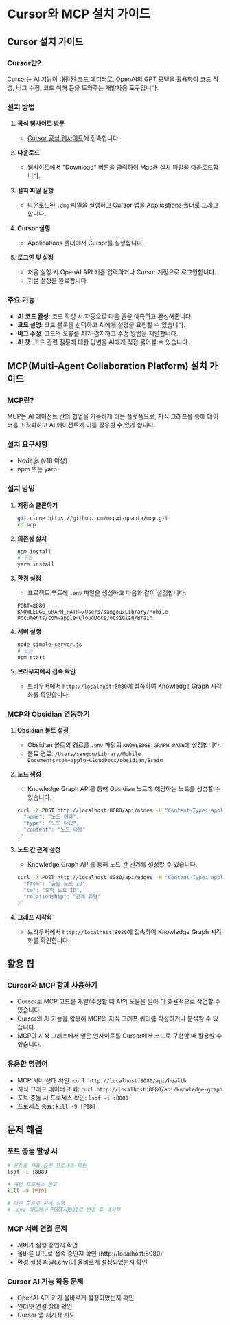 # Cursor와 MCP 설치 가이드

## Cursor 설치 가이드

### Cursor란?
Cursor는 AI 기능이 내장된 코드 에디터로, OpenAI의 GPT 모델을 활용하여 코드 작성, 버그 수정, 코드 이해 등을 도와주는 개발자용 도구입니다.

### 설치 방법

1. **공식 웹사이트 방문**
   - [Cursor 공식 웹사이트](https://cursor.sh/)에 접속합니다.

2. **다운로드**
   - 웹사이트에서 "Download" 버튼을 클릭하여 Mac용 설치 파일을 다운로드합니다.

3. **설치 파일 실행**
   - 다운로드된 `.dmg` 파일을 실행하고 Cursor 앱을 Applications 폴더로 드래그합니다.

4. **Cursor 실행**
   - Applications 폴더에서 Cursor를 실행합니다.

5. **로그인 및 설정**
   - 처음 실행 시 OpenAI API 키를 입력하거나 Cursor 계정으로 로그인합니다.
   - 기본 설정을 완료합니다.

### 주요 기능

- **AI 코드 완성**: 코드 작성 시 자동으로 다음 줄을 예측하고 완성해줍니다.
- **코드 설명**: 코드 블록을 선택하고 AI에게 설명을 요청할 수 있습니다.
- **버그 수정**: 코드의 오류를 AI가 감지하고 수정 방법을 제안합니다.
- **AI 챗**: 코드 관련 질문에 대한 답변을 AI에게 직접 물어볼 수 있습니다.

## MCP(Multi-Agent Collaboration Platform) 설치 가이드

### MCP란?
MCP는 AI 에이전트 간의 협업을 가능하게 하는 플랫폼으로, 지식 그래프를 통해 데이터를 조직화하고 AI 에이전트가 이를 활용할 수 있게 합니다.

### 설치 요구사항
- Node.js (v18 이상)
- npm 또는 yarn

### 설치 방법

1. **저장소 클론하기**
   ```bash
   git clone https://github.com/mcpai-quanta/mcp.git
   cd mcp
   ```

2. **의존성 설치**
   ```bash
   npm install
   # 또는
   yarn install
   ```

3. **환경 설정**
   - 프로젝트 루트에 `.env` 파일을 생성하고 다음과 같이 설정합니다:
   ```
   PORT=8080
   KNOWLEDGE_GRAPH_PATH=/Users/sangou/Library/Mobile Documents/com~apple~CloudDocs/obsidian/Brain
   ```

4. **서버 실행**
   ```bash
   node simple-server.js
   # 또는
   npm start
   ```

5. **브라우저에서 접속 확인**
   - 브라우저에서 `http://localhost:8080`에 접속하여 Knowledge Graph 시각화를 확인합니다.

### MCP와 Obsidian 연동하기

1. **Obsidian 볼트 설정**
   - Obsidian 볼트의 경로를 `.env` 파일의 `KNOWLEDGE_GRAPH_PATH`에 설정합니다.
   - 볼트 경로: `/Users/sangou/Library/Mobile Documents/com~apple~CloudDocs/obsidian/Brain`

2. **노드 생성**
   - Knowledge Graph API를 통해 Obsidian 노트에 해당하는 노드를 생성할 수 있습니다.
   ```bash
   curl -X POST http://localhost:8080/api/nodes -H "Content-Type: application/json" -d '{
     "name": "노드 이름",
     "type": "노드 타입",
     "content": "노드 내용"
   }'
   ```

3. **노드 간 관계 설정**
   - Knowledge Graph API를 통해 노드 간 관계를 설정할 수 있습니다.
   ```bash
   curl -X POST http://localhost:8080/api/edges -H "Content-Type: application/json" -d '{
     "from": "출발 노드 ID",
     "to": "도착 노드 ID",
     "relationship": "관계 유형"
   }'
   ```

4. **그래프 시각화**
   - 브라우저에서 `http://localhost:8080`에 접속하여 Knowledge Graph 시각화를 확인합니다.

## 활용 팁

### Cursor와 MCP 함께 사용하기
- Cursor로 MCP 코드를 개발/수정할 때 AI의 도움을 받아 더 효율적으로 작업할 수 있습니다.
- Cursor의 AI 기능을 활용해 MCP의 지식 그래프 쿼리를 작성하거나 분석할 수 있습니다.
- MCP의 지식 그래프에서 얻은 인사이트를 Cursor에서 코드로 구현할 때 활용할 수 있습니다.

### 유용한 명령어
- MCP 서버 상태 확인: `curl http://localhost:8080/api/health`
- 지식 그래프 데이터 조회: `curl http://localhost:8080/api/knowledge-graph`
- 포트 충돌 시 프로세스 확인: `lsof -i :8080`
- 프로세스 종료: `kill -9 [PID]`

## 문제 해결

### 포트 충돌 발생 시
```bash
# 포트를 사용 중인 프로세스 확인
lsof -i :8080

# 해당 프로세스 종료
kill -9 [PID]

# 다른 포트로 서버 실행
# .env 파일에서 PORT=8081로 변경 후 재시작
```

### MCP 서버 연결 문제
- 서버가 실행 중인지 확인
- 올바른 URL로 접속 중인지 확인 (http://localhost:8080)
- 환경 설정 파일(.env)이 올바르게 설정되었는지 확인

### Cursor AI 기능 작동 문제
- OpenAI API 키가 올바르게 설정되었는지 확인
- 인터넷 연결 상태 확인
- Cursor 앱 재시작 시도